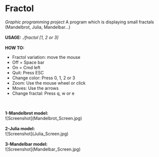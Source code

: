 # Fractol


<i>Graphic programming project</i>
A program which is displaying small fractals (Mandelbrot, Julia, Mandelbar...)
<br/>
<br/>
<b>USAGE:</b> <i>./fractol [1, 2 or 3]</i>
<br/>
<br/>
<b>HOW TO:</b>
<br/>
- Fractol variation: move the mouse<br/>
- Off = Space bar<br/>
- On = Cmd left<br/>
- Quit: Press ESC<br/>
- Change color: Press 0, 1, 2 or 3<br/>
- Zoom: Use the mouse wheel or click<br/>
- Moves: Use the arrows<br/>
- Change fractal: Press q, w or e<br/>
<br/>
<br/>
<b>1-Mandelbrot model:</b>
<br/>
![Screenshot](Mandelbrot_Screen.jpg)
<br/>
<br/>
<b>2-Julia model:</b>
<br/>
![Screenshot](Julia_Screen.jpg)
<br/>
<br/>
<b>3-Mandelbar model:</b>
<br/>
![Screenshot](Mandelbar_Screen.jpg)
